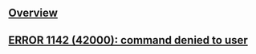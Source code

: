 ---
---

## [Overview](/reference/mysql/error/overview)

## [ERROR 1142 (42000): command denied to user](/reference/mysql/error/1142-42000-command-denied-to-user)
